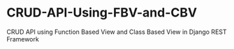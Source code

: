 # CRUD-API-Using-FBV-and-CBV
CRUD API using Function Based View and Class Based View in Django REST Framework
